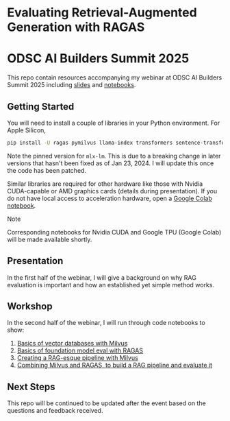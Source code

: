 # Evaluating Retrieval-Augmented Generation with RAGAS
# ODSC AI Builders Summit 2025
This repo contain resources accompanying my webinar at ODSC AI Builders Summit 2025 including [slides](https://github.com/stefanwebb/odsc-ai-builders-summit-2025/tree/main/slides) and [notebooks](https://github.com/stefanwebb/odsc-ai-builders-summit-2025/tree/main/notebooks).

## Getting Started
You will need to install a couple of libraries in your Python environment. For Apple Silicon,
```bash
pip install -U ragas pymilvus llama-index transformers sentence-transformers mlx-lm==0.20.6
```
Note the pinned version for `mlx-lm`. This is due to a breaking change in later versions that hasn't been fixed as of Jan 23, 2024. I will update this once the code has been patched.

Similar libraries are required for other hardware like those with Nvidia CUDA-capable or AMD graphics cards (details during presentation). If you do not have local access to acceleration hardware, open a [Google Colab notebook](https://colab.research.google.com/).

> [!NOTE] 
> Corresponding notebooks for Nvidia CUDA and Google TPU (Google Colab) will be made available shortly.

## Presentation
In the first half of the webinar, I will give a background on why RAG evaluation is important and how an established yet simple method works.

## Workshop
In the second half of the webinar, I will run through code notebooks to show:
1. [Basics of vector databases with Milvus](https://github.com/stefanwebb/odsc-ai-builders-summit-2025/blob/main/notebooks/1%20getting%20started%20with%20vector%20databases.ipynb)
2. [Basics of foundation model eval with RAGAS](https://github.com/stefanwebb/odsc-ai-builders-summit-2025/blob/main/notebooks/2%20getting%20started%20with%20ragas%20-%20apple-silicon.ipynb)
3. [Creating a RAG-esque pipeline with Milvus](https://github.com/stefanwebb/odsc-ai-builders-summit-2025/blob/main/notebooks/3%20building%20a%20rag%20system%20with%20milvus.ipynb)
4. [Combining Milvus and RAGAS, to build a RAG pipeline and evaluate it](https://github.com/stefanwebb/odsc-ai-builders-summit-2025/blob/main/notebooks/4%20evaluating%20rag%20system%20with%20milvus%20and%20ragas%20-%20apple%20silicon.ipynb)

## Next Steps
This repo will be continued to be updated after the event based on the questions and feedback received.